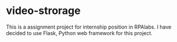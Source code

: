 # video-strorage
This is a assignment project for internship position in RPAlabs. I have decided to use Flask, Python web framework for this project.
